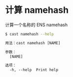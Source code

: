 # 计算 namehash

计算一个名称的 ENS namehash

```bash
$ cast namehash --help
```

```txt
用法：cast namehash [NAME]

参数：
  [NAME]  

选项：
  -h, --help  Print help
```